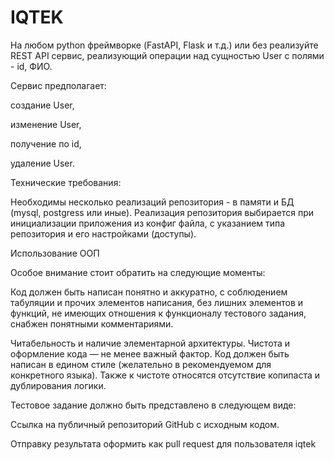 # IQTEK
На любом python фреймворке (FastAPI, Flask и т.д.) или без реализуйте REST API сервис, реализующий операции над сущностью User с полями - id, ФИО.

Сервис предполагает:


создание User, 


изменение User, 


получение по id,


удаление User.


Технические требования:

Необходимы несколько реализаций репозитория - в памяти и БД (mysql, postgress или иные). Реализация репозитория выбирается при инициализации приложения из конфиг файла, с указанием типа репозитория и его настройками (доступы).


Использование ООП

Особое внимание стоит обратить на следующие моменты:

Код должен быть написан понятно и аккуратно, с соблюдением табуляции и прочих элементов написания, без лишних элементов и функций, не имеющих отношения к функционалу тестового задания, снабжен понятными комментариями.

Читабельность и наличие элементарной архитектуры.
Чистота и оформление кода — не менее важный фактор. Код должен быть написан в едином стиле (желательно в рекомендуемом для конкретного языка). Также к чистоте относятся отсутствие копипаста и дублирования логики.

Тестовое задание должно быть представлено в следующем виде:

Ссылка на публичный репозиторий GitHub с исходным кодом.

Отправку результата оформить как pull request для пользователя iqtek
